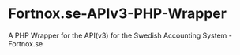 # Fortnox.se-APIv3-PHP-Wrapper
A PHP Wrapper for the API(v3) for the Swedish Accounting System - Fortnox.se 
